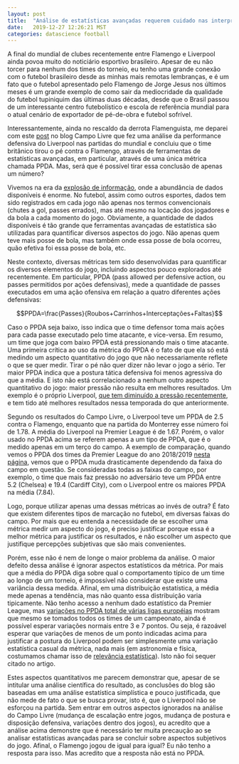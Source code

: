 ```yaml
---
layout: post
title:  "Análise de estatísticas avançadas requerem cuidado nas interpretações"
date:   2019-12-27 12:26:21 MST
categories: datascience football
---
```

A final do mundial de clubes recentemente entre Flamengo e Liverpool ainda povoa muito do noticiário esportivo brasileiro. Apesar de eu não torcer para nenhum dos times do torneio, eu tenho uma grande conexão com o futebol brasileiro desde as minhas mais remotas lembranças, e é um fato que o futebol apresentado pelo Flamengo de Jorge Jesus nos últimos meses é um grande exemplo de como sair da mediocridade da qualidade do futebol tupiniquim das últimas duas décadas, desde que o Brasil passou de um interessante centro futebolístico e escola de referência mundial para o atual cenário de exportador de pé-de-obra e futebol sofrível.

Interessantemente, ainda no rescaldo da derrota Flamenguista, me deparei com este [post]( https://www.uol.com.br/esporte/colunas/campo-livre/2019/12/26/fogaca-como-analisar-se-seu-time-jogou-de-igual-para-igual.htm) no blog Campo Livre que fez uma análise da performance defensiva do Liverpool nas partidas do mundial e concluiu que o time britânico tirou o pé contra o Flamengo, através de ferramentas de estatísticas avançadas, em particular, através de uma única métrica chamada PPDA. Mas, será que é possível tirar essa conclusão de apenas um número? 

Vivemos na era da [explosão de informação](https://en.wikipedia.org/wiki/Information_explosion), onde a abundância de dados disponíveis é enorme. No futebol, assim como outros esportes, dados tem sido registrados em cada jogo não apenas nos termos convencionais (chutes a gol, passes errados), mas até mesmo na locação dos jogadores e da bola a cada momento do jogo. Obviamente, a quantidade de dados disponíveis é tão grande que ferramentas avançadas de estatística são utilizadas para quantificar diversos aspectos do jogo. Não apenas quem teve mais posse de bola, mas também onde essa posse de bola ocorreu, quão efetiva foi essa posse de bola, etc.

Neste contexto, diversas métricas tem sido desenvolvidas para quantificar os diversos elementos do jogo, incluindo aspectos pouco explorados até recentemente. Em particular, PPDA (pass allowed per defensive action, ou passes permitidos por ações defensivas), mede a quantidade de passes executados em uma ação ofensiva em relação a quatro diferentes ações defensivas: 

$$PPDA=\frac{Passes}{Roubos+Carrinhos+Interceptações+Faltas}$$

Caso o PPDA seja baixo, isso indica que o time defensor toma mais ações para cada passe executado pelo time atacante, e vice-versa. Em resumo, um time que joga com baixo PPDA está pressionando mais o time atacante.
Uma primeira crítica ao uso da métrica do PPDA é o fato de que ela só está medindo um aspecto quantitativo do jogo que não necessariamente reflete o que se quer medir. Tirar o pé não quer dizer não levar o jogo a sério. Ter maior PPDA indica que a postura tática defensiva foi menos agressiva do que a média. E isto não está correlacionado a nenhum outro aspecto quantitativo do jogo: maior pressão não resulta em melhores resultados. Um exemplo é o próprio Liverpool, [que tem diminuído a pressão recentemente](https://www.premierleague.com/news/915764), e tem tido até melhores resultados nessa temporada do que anteriormente.

Segundo os resultados do Campo Livre, o Liverpool teve um PPDA de 2.5 contra o Flamengo, enquanto que na partida do Monterrey esse número foi de 1.78. A média do Liverpool na Premier League é de 1.67. Porém, o valor usado no PPDA acima se referem apenas a um tipo de PPDA, que é o medido apenas em um terço do campo. A exemplo de comparação, quando vemos o PPDA dos times da Premier League do ano 2018/2019 [nesta página](https://theshortfuse.sbnation.com/2018/9/28/17914414/premier-league-advanced-stats-for-2018-19-england), vemos que o PPDA muda drasticamente dependendo da faixa do campo em questão. Se consideradas todas as faixas do campo, por exemplo, o time que mais faz pressão no adversário teve um PPDA entre 5.2 (Chelsea) e 19.4 (Cardiff City), com o Liverpool entre os maiores PPDA na média (7.84).

Logo, porque utilizar apenas uma dessas métricas ao invés de outra? É fato que existem diferentes tipos de marcação no futebol, em diversas faixas do campo. Por mais que eu entenda a necessidade de se escolher uma métrica medir um aspecto do jogo, é preciso justificar porque essa é a melhor métrica para justificar os resultados, e não escolher um aspecto que justifique percepções subjetivas que são mais convenientes.

Porém, esse não é nem de longe o maior problema da análise. O maior defeito dessa análise é ignorar aspectos estatísticos da métrica. Por mais que a média do PPDA diga sobre qual o comportamento típico de um time ao longo de um torneio, é impossível não considerar que existe uma variância dessa medida. Afinal, em uma distribuição estatística, a média mede apenas a tendência, mas não quanto essa distribuição varia tipicamente. Não tenho acesso a nenhum dado estatístico da Premier League, mas [variações no PPDA total de várias ligas européias](https://medium.com/calcio-datato/measuring-the-intensity-of-pressing-2763bac927c2) mostram que mesmo se tomados todos os times de um campeonato, ainda é possível esperar variações normais entre 3 e 7 pontos. Ou seja, é razoável esperar que variações de menos de um ponto indicadas acima para justificar a postura do Liverpool podem ser simplesmente uma variação estatística casual da métrica, nada mais (em astronomia e física, costumamos chamar isso de [relevância estatística](https://en.wikipedia.org/wiki/Statistical_significance)). Isto não foi sequer citado no artigo.

Estes aspectos quantitativos me parecem demonstrar que, apesar de se intitular uma análise científica do resultado, as conclusões do blog são baseadas em uma análise estatística simplística e pouco justificada, que não mede de fato o que se busca provar, isto é, que o Liverpool não se esforçou na partida. Sem entrar em outros aspectos ignorados na análise do Campo Livre (mudança de escalação entre jogos, mudança de postura e disposição defensiva, variações dentro dos jogos), eu acredito que a análise acima demonstre que é necessário ter muita precaução ao se analisar estatísticas avançadas para se concluir sobre aspectos subjetivos do jogo. Afinal, o Flamengo jogou de igual para igual? Eu não tenho a resposta para isso. Mas acredito que a resposta não está no PPDA.

